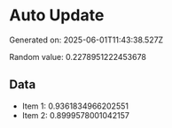 # Auto Update

Generated on: 2025-06-01T11:43:38.527Z

Random value: 0.2278951222453678

## Data

- Item 1: 0.9361834966202551
- Item 2: 0.8999578001042157